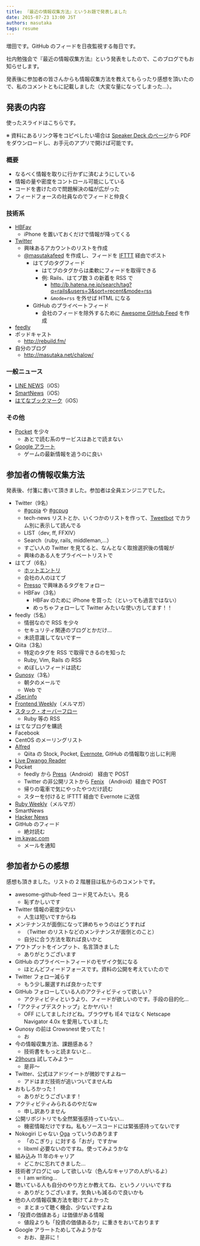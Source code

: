 ```yaml
---
title: 『最近の情報収集方法』というお題で発表しました
date: 2015-07-23 13:00 JST
authors: masutaka
tags: resume
---
```

増田です。GitHub のフィードを日夜監視する毎日です。

社内勉強会で『最近の情報収集方法』という発表をしたので、このブログでもお知らせします。

発表後に参加者の皆さんからも情報収集方法を教えてもらったり感想を頂いたので、私のコメントともに記載しました（大変な量になってしまった...）。

<!--more-->

## 発表の内容

使ったスライドはこちらです。

<script async class="speakerdeck-embed" data-id="34a40b051dd14697be779dbba3ce1068" data-ratio="1.33333333333333" src="//speakerdeck.com/assets/embed.js"></script>

※ 資料にあるリンク等をコピペしたい場合は [Speaker Deck のページ](https://speakerdeck.com/masutaka/zui-jin-falseqing-bao-shou-ji-fang-fa)から PDF をダウンロードし、お手元のアプリで開けば可能です。

### 概要

* なるべく情報を取りに行かずに済むようにしている
* 情報の量や密度をコントロール可能にしている
* コードを書けたので問題解決の幅が広がった
* フィードフォースの社員なのでフィードと仲良く

### 技術系

* [HBFav](http://hbfav.bloghackers.net/)
    * iPhone を置いておくだけで情報が降ってくる
* [Twitter](https://twitter.com/)
    * 興味あるアカウントのリストを作成
    * [@masutakafeed](https://twitter.com/masutakafeed) を作成し、フィードを [IFTTT](https://ifttt.com/) 経由でポスト
        * はてブのタグフィード
            * はてブのタグからは柔軟にフィードを取得できる
            * 例: Rails、はてブ数 3 の新着を RSS で
                * http://b.hatena.ne.jp/search/tag?q=rails&users=3&sort=recent&mode=rss
                * `&mode=rss` を外せば HTML になる
        * GitHub のプライベートフィード
            * 会社のフィードを除外するために [Awesome GitHub Feed](https://github.com/masutaka/awesome-github-feed) を作成
* [feedly](https://feedly.com/)
* ポッドキャスト
    * http://rebuild.fm/
* 自分のブログ
    * http://masutaka.net/chalow/

### 一般ニュース

* [LINE NEWS](https://news.line.me/)（iOS）
* [SmartNews](https://www.smartnews.com/ja/)（iOS）
* [はてなブックマーク](https://itunes.apple.com/jp/app/id354976659)（iOS）

### その他

* [Pocket](https://getpocket.com/) を少々
    * あとで読む系のサービスはあとで読まない
* [Google アラート](https://www.google.co.jp/alerts)
    * ゲームの最新情報を追うのに良い

## 参加者の情報収集方法

発表後、付箋に書いて頂きました。参加者は全員エンジニアでした。

* Twitter（9名）
    * [#gcpja](https://twitter.com/search?q=%23gcpja&src=typd&vertical=default&f=tweets) や [#gcpug](https://twitter.com/search?q=%23gcpug&src=typd&vertical=default&f=tweets)
    * tech-news リストとか、いくつかのリストを作って、[Tweetbot](http://tapbots.com/tweetbot/) でカラム別に表示して読んでる
    * LIST（dev, ff, FFXIV）
    * Search（ruby, rails, middleman,...）
    * すごい人の Twitter を見てると、なんとなく取捨選択後の情報が
    * 興味のある人をプライベートリストで
* はてブ（6名）
    * [ホットエントリ](http://b.hatena.ne.jp/hotentry)
    * 会社の人のはてブ
    * [Presso](https://itunes.apple.com/jp/app/id799334646) で興味あるタグをフォロー
    * HBFav（3名）
        * HBFav のために iPhone を買った（といっても過言ではない）
        * めっちゃフォローして Twitter みたいな使い方してます！！
* feedly（5名）
    * 情弱なので RSS を少々
    * セキュリティ関連のブログとかだけ...
    * 未読意識してないですー
* Qiita（3名）
    * 特定のタグを RSS で取得できるのを知った
    * Ruby, Vim, Rails の RSS
    * めぼしいフィードは読む
* [Gunosy](https://gunosy.com/)（3名）
    * 朝夕のメールで
    * Web で
* [JSer.info](http://jser.info/)
* [Frontend Weekly](https://frontendweekly.tokyo/)（メルマガ）
* [スタック・オーバーフロー](http://ja.stackoverflow.com/)
    * Ruby 等の RSS
* はてなブログを購読
* Facebook
* CentOS のメーリングリスト
* [Alfred](http://www.alfredapp.com/)
    * Qiita の Stock, Pocket, [Evernote](https://evernote.com/), GitHub の情報取り出しに利用
* [Live Dwango Reader](http://reader.livedoor.com/)
* Pocket
    * feedly から [Press](https://play.google.com/store/apps/details?id=com.twentyfivesquares.press&hl=ja)（Android） 経由で POST
    * Twitter の非公開リストから [Fenix](https://play.google.com/store/apps/details?id=it.mvilla.android.fenix&hl=ja) （Android）経由で POST
    * 帰りの電車で気にやったやつだけ読む
    * スターを付けると IFTTT 経由で Evernote に送信
* [Ruby Weekly](http://rubyweekly.com/)（メルマガ）
* SmartNews
* [Hacker News](https://news.ycombinator.com/)
* GitHub のフィード
    * 絶対読む
* [im.kayac.com](http://im.kayac.com/)
    * メールを通知

## 参加者からの感想

感想も頂きました。リストの 2 階層目は私からのコメントです。

* awesome-github-feed コード見てみたい。見る
    * 恥ずかしいです
* Twitter 情報の密度少ない
    * 人生は短いですからね
* メンテナンスが面倒になって諦めちゃうのはどうすれば
    * （Twitter のリストなどのメンテナンスが面倒とのこと）
    * 自分に合う方法を取れば良いかと
* アウトプットをインプット、名言頂きました
    * ありがとうございます
* GitHub のプライベートフィードのモザイク気になる
    * ほとんどフィードフォースです。資料の公開を考えていたので
* Twitter フォロー減らす
    * もう少し厳選すれば良かったです
* GitHub フォローしている人のアクティビティって欲しい？
    * アクティビティというより、フィードが欲しいのです。手段の目的化...
* 「アクティブデスクトップ」とかヤバい！
    * OFF にしてましたけどね。ブラウザも IE4 ではなく Netscape Navigator 4.0x を愛用していました
* Gunosy の前は Crowsnest 使ってた！
    * お
* 今の情報収集方法、課題感ある？
    * 技術書をもっと読まないと...
* [29hours](https://github.com/june29/29hours) 試してみようー
    * 是非〜
* Twitter、公式はアドツイートが微妙ですよねー
    * アドはまだ技術が追いついてませんね
* おもしろかった！
    * ありがとうございます！
* アクティビティみられるのやだなw
    * 申し訳ありません
* 公開リポジトリでも全然緊張感持っていない...
    * 機密情報だけですね。私もソースコードには緊張感持ってないです
* Nokogiri じゃない [Oga](https://rubygems.org/gems/oga) っていうのあります
    * 「のこぎり」に対する「おが」ですかw
    * libxml 必要ないのですね。使ってみようかな
* 組み込み 11 年のキャリア
    * どこかに忘れてきました...
* 技術者ブログに up して欲しいな（色んなキャリアの人がいるよ）
    * I am writing...
* 聴いている人も自分のやり方とか教えてね、というノリいいですね
    * ありがとうございます。気負いも減るので良いかも
* 他の人の情報収集方法を聴けてよかった
    * まとまって聴く機会、少ないですよね
* 「投資の価値ある」は価値がある情報
    * 値段よりも「投資の価値あるか」に重きをおいております
* Google アラートためしてみようかな
    * おお、是非に！
